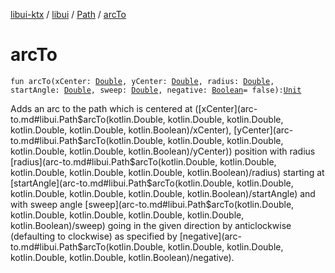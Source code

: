[libui-ktx](../../index.md) / [libui](../index.md) / [Path](index.md) / [arcTo](./arc-to.md)

# arcTo

`fun arcTo(xCenter: `[`Double`](https://kotlinlang.org/api/latest/jvm/stdlib/kotlin/-double/index.html)`, yCenter: `[`Double`](https://kotlinlang.org/api/latest/jvm/stdlib/kotlin/-double/index.html)`, radius: `[`Double`](https://kotlinlang.org/api/latest/jvm/stdlib/kotlin/-double/index.html)`, startAngle: `[`Double`](https://kotlinlang.org/api/latest/jvm/stdlib/kotlin/-double/index.html)`, sweep: `[`Double`](https://kotlinlang.org/api/latest/jvm/stdlib/kotlin/-double/index.html)`, negative: `[`Boolean`](https://kotlinlang.org/api/latest/jvm/stdlib/kotlin/-boolean/index.html)` = false): `[`Unit`](https://kotlinlang.org/api/latest/jvm/stdlib/kotlin/-unit/index.html)

Adds an arc to the path which is centered at ([xCenter](arc-to.md#libui.Path$arcTo(kotlin.Double, kotlin.Double, kotlin.Double, kotlin.Double, kotlin.Double, kotlin.Boolean)/xCenter), [yCenter](arc-to.md#libui.Path$arcTo(kotlin.Double, kotlin.Double, kotlin.Double, kotlin.Double, kotlin.Double, kotlin.Boolean)/yCenter)) position with radius [radius](arc-to.md#libui.Path$arcTo(kotlin.Double, kotlin.Double, kotlin.Double, kotlin.Double, kotlin.Double, kotlin.Boolean)/radius)
starting at [startAngle](arc-to.md#libui.Path$arcTo(kotlin.Double, kotlin.Double, kotlin.Double, kotlin.Double, kotlin.Double, kotlin.Boolean)/startAngle) and with sweep angle [sweep](arc-to.md#libui.Path$arcTo(kotlin.Double, kotlin.Double, kotlin.Double, kotlin.Double, kotlin.Double, kotlin.Boolean)/sweep) going in the given direction by
anticlockwise (defaulting to clockwise) as specified by [negative](arc-to.md#libui.Path$arcTo(kotlin.Double, kotlin.Double, kotlin.Double, kotlin.Double, kotlin.Double, kotlin.Boolean)/negative).

